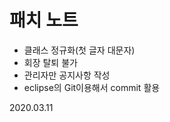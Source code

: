# 패치 노트
 - 클래스 정규화(첫 글자 대문자)
 - 회장 탈퇴 불가 
 - 관리자만 공지사항 작성
 - eclipse의 Git이용해서 commit 활용

2020.03.11
